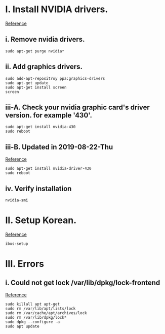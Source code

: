 # I. Install NVIDIA drivers.
[Reference](https://www.mvps.net/docs/install-nvidia-drivers-ubuntu-18-04-lts-bionic-beaver-linux/)
## i. Remove nvidia drivers.
```
sudo apt-get purge nvidia*
```
## ii. Add graphics drivers.
```
sudo add-apt-repositroy ppa:graphics-drivers
sudo apt-get update
sudo apt-get install screen
screen
```
## iii-A. Check your nvidia graphic card's driver version. for example '430'.
```
sudo apt-get install nvidia-430
sudo reboot
```
## iii-B. Updated in 2019-08-22-Thu
[Reference](https://askubuntu.com/questions/951046/unable-to-install-nvidia-drivers-unable-to-locate-package)
```
sudo apt-get install nvidia-driver-430
sudo reboot
```
## iv. Verify installation
```
nvidia-smi
```

# II. Setup Korean.
[Reference](https://gabii.tistory.com/entry/Ubuntu-1804-LTS-%ED%95%9C%EA%B8%80-%EC%84%A4%EC%B9%98-%EB%B0%8F-%EC%84%A4%EC%A0%95)
```
ibus-setup
```
# III. Errors
## i. Could not get lock /var/lib/dpkg/lock-frontend
[Reference](https://kgu0724.tistory.com/71)
```
sudo killall apt apt-get
sudo rm /var/lib/apt/lists/lock
sudo rm /var/cache/apt/archives/lock
sudo rm /var/lib/dpkg/lock*
sudo dpkg --configure -a
sudo apt update
```
